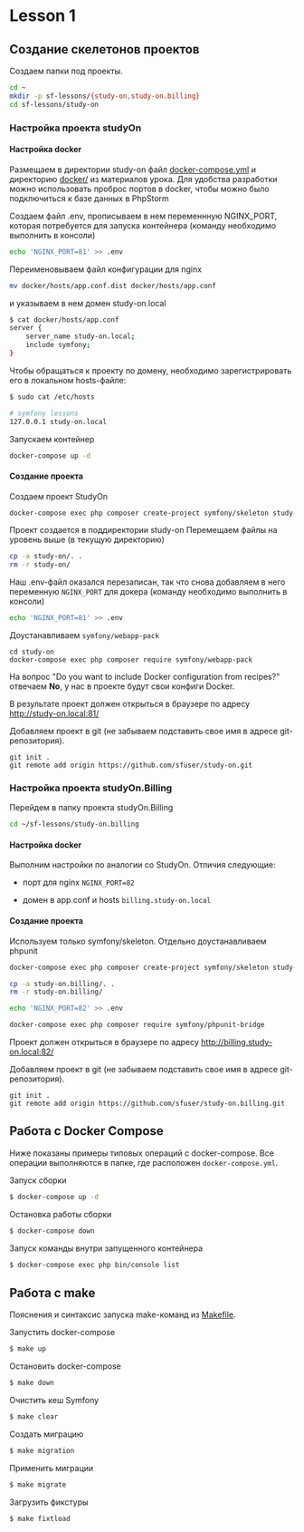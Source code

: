 # Lesson 1

## Создание скелетонов проектов

Создаем папки под проекты.
```bash
cd ~ 
mkdir -p sf-lessons/{study-on,study-on.billing}
cd sf-lessons/study-on

```

### Настройка проекта studyOn

#### Настройка docker 

Размещаем в директории study-on файл [docker-compose.yml](docker-compose.yml) и директорию [docker/](docker) из материалов урока.
Для удобства разработки можно использовать проброс портов в docker, чтобы можно было подключиться к базе данных в PhpStorm


Cоздаем файл .env, прописываем в нем переменнную NGINX_PORT, которая потребуется для запуска контейнера (команду необходимо выполнить в консоли)
```bash
echo 'NGINX_PORT=81' >> .env
```

Переименовываем файл конфигурации для nginx  
```bash
mv docker/hosts/app.conf.dist docker/hosts/app.conf  
```
и указываем в нем домен study-on.local 

```bash
$ cat docker/hosts/app.conf 
server {
    server_name study-on.local;
    include symfony;
}
```

Чтобы обращаться к проекту по домену, необходимо зарегистрировать его в локальном hosts-файле:
```bash
$ sudo cat /etc/hosts

# symfony lessons
127.0.0.1 study-on.local
```


Запускаем контейнер
```bash
docker-compose up -d
```

#### Создание проекта

Создаем проект StudyOn
```bash
docker-compose exec php composer create-project symfony/skeleton study-on
```
Проект создается в поддиректории study-on
Перемещаем файлы на уровень выше (в текущую директорию)
```bash
cp -a study-on/. .
rm -r study-on/
```

Наш .env-файл оказался перезаписан, так что снова добавляем в него переменную `NGINX_PORT` для докера (команду необходимо выполнить в консоли)

```bash
echo 'NGINX_PORT=81' >> .env
```

Доустанавливаем `symfony/webapp-pack`
```
cd study-on
docker-compose exec php composer require symfony/webapp-pack
```

На вопрос "Do you want to include Docker configuration from recipes?" отвечаем **No**, у нас в проекте будут свои конфиги Docker.

В результате проект должен открыться в браузере по адресу http://study-on.local:81/


Добавляем проект в git (не забываем подставить свое имя в адресе git-репозитория).
```
git init .
git remote add origin https://github.com/sfuser/study-on.git
```

### Настройка проекта studyOn.Billing

Перейдем в папку проекта studyOn.Billing

```bash
cd ~/sf-lessons/study-on.billing
```

#### Настройка docker 
 
Выполним настройки по аналогии со StudyOn. Отличия следующие:

* порт для nginx  `NGINX_PORT=82`

* домен в app.conf и hosts `billing.study-on.local`


#### Создание проекта

Используем только symfony/skeleton. Отдельно доустанавливаем phpunit

```bash
docker-compose exec php composer create-project symfony/skeleton study-on.billing

cp -a study-on.billing/. .
rm -r study-on.billing/

echo 'NGINX_PORT=82' >> .env

docker-compose exec php composer require symfony/phpunit-bridge

```

Проект должен открыться в браузере по адресу http://billing.study-on.local:82/

Добавляем проект в git (не забываем подставить свое имя в адресе git-репозитория).
```
git init .
git remote add origin https://github.com/sfuser/study-on.billing.git
```

## Работа с Docker Compose

Ниже показаны примеры типовых операций с docker-compose. Все операции выполняются в папке, где расположен `docker-compose.yml`.

Запуск сборки
```bash
$ docker-compose up -d
```

Остановка работы сборки
```bash
$ docker-compose down
```

Запуск команды внутри запущенного контейнера
```bash
$ docker-compose exec php bin/console list
```

## Работа с make

Пояснения и синтаксис запуска make-команд из [Makefile](Makefile).

Запустить docker-compose
```bash
$ make up
```

Остановить docker-compose
```bash
$ make down
```

Очистить кеш Symfony
```bash
$ make clear
```

Создать миграцию
```bash
$ make migration
```

Применить миграции
```bash
$ make migrate
```

Загрузить фикстуры
```bash
$ make fixtload
```
